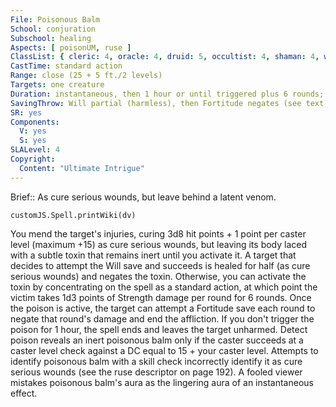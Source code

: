```yaml
---
File: Poisonous Balm
School: conjuration
Subschool: healing
Aspects: [ poisonUM, ruse ]
ClassList: { cleric: 4, oracle: 4, druid: 5, occultist: 4, shaman: 4, witch: 5 }
CastTime: standard action
Range: close (25 + 5 ft./2 levels)
Targets: one creature
Duration: instantaneous, then 1 hour or until triggered plus 6 rounds; see text
SavingThrow: Will partial (harmless), then Fortitude negates (see text)
SR: yes
Components:
  V: yes
  S: yes
SLALevel: 4
Copyright:
  Content: "Ultimate Intrigue"
---
```

Brief:: As cure serious wounds, but leave behind a latent venom.

```dataviewjs
customJS.Spell.printWiki(dv)
```

You mend the target's injuries, curing 3d8 hit points + 1 point per caster level (maximum +15) as cure serious wounds, but leaving its body laced with a subtle toxin that remains inert until you activate it. A target that decides to attempt the Will save and succeeds is healed for half (as cure serious wounds) and negates the toxin. Otherwise, you can activate the toxin by concentrating on the spell as a standard action, at which point the victim takes 1d3 points of Strength damage per round for 6 rounds. Once the poison is active, the target can attempt a Fortitude save each round to negate that round's damage and end the affliction. If you don't trigger the poison for 1 hour, the spell ends and leaves the target unharmed.  Detect poison reveals an inert poisonous balm only if the caster succeeds at a caster level check against a DC equal to 15 + your caster level. Attempts to identify poisonous balm with a skill check incorrectly identify it as cure serious wounds (see the ruse descriptor on page 192). A fooled viewer mistakes poisonous balm's aura as the lingering aura of an instantaneous effect.
